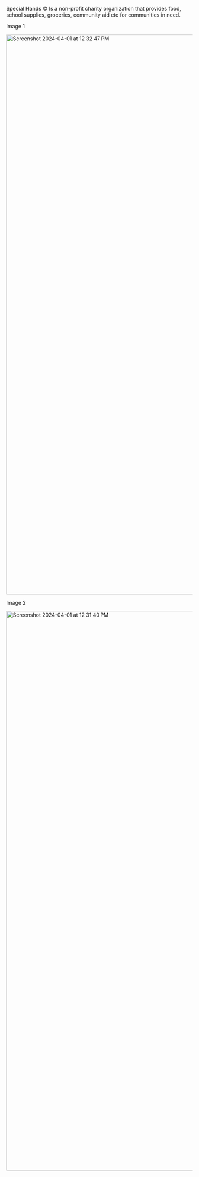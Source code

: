 Special Hands © Is a non-profit charity organization that provides food, school supplies, groceries, community aid etc for communities in need.


Image 1

<img width="1512" alt="Screenshot 2024-04-01 at 12 32 47 PM" src="https://github.com/Special-Hands/SpecialHands/assets/146129297/9583c21d-0977-4ddc-812a-8dd495487352">


Image 2


<img width="1512" alt="Screenshot 2024-04-01 at 12 31 40 PM" src="https://github.com/Special-Hands/SpecialHands/assets/146129297/a4a261aa-7236-4d73-b540-e4968f7dd78e">


